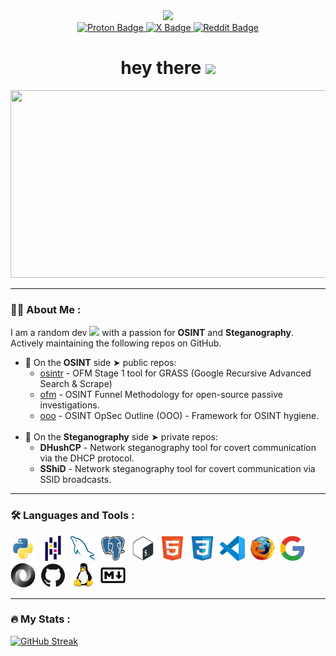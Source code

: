<div id="header" align="center">
  <img src="https://avatars.githubusercontent.com/u/178463983?s=400&u=1665edb63cc29bfd7b91a355cf22a357a6e7c03a&v=4" width="100"/>
  <div id="badges">
    <a href="mailto:sintr.0@pm.me">
      <img src="https://img.shields.io/badge/Proton-purple?style=for-the-badge&logo=protonmail&logoColor=white" alt="Proton Badge" width="100" height="30"/>
    </a>
    <a href="https://x.com/0SINTr">
      <img src="https://img.shields.io/badge/Twitter-black?style=for-the-badge&logo=x&logoColor=white" alt="X Badge" width="100" height="30"/>
    </a>
    <a href="https://www.reddit.com/user/osintfella/">
      <img src="https://img.shields.io/badge/Reddit-orange?style=for-the-badge&logo=reddit&logoColor=white" alt="Reddit Badge" width="100" height="30"/>
    </a>
  </div>
  <h1>
    hey there
  <img src="https://media.giphy.com/media/hvRJCLFzcasrR4ia7z/giphy.gif" width="30px"/>
</h1>
</div>

<div align="center">
  <img src="https://media.giphy.com/media/dWesBcTLavkZuG35MI/giphy.gif" width="600" height="300"/>
</div>

---

### :man_technologist: About Me :
I am a random dev <img src="https://media.giphy.com/media/WUlplcMpOCEmTGBtBW/giphy.gif" width="30"> with a passion for **OSINT** and **Steganography**. 
Actively maintaining the following repos on GitHub.
- :telescope: On the **OSINT** side ➤ public repos:
  - [osintr](https://github.com/0SINTr/osintr) - OFM Stage 1 tool for GRASS (Google Recursive Advanced Search & Scrape)
  - [ofm](https://github.com/0SINTr/ofm) - OSINT Funnel Methodology for open-source passive investigations.
  - [ooo](https://github.com/0SINTr/ooo) - OSINT OpSec Outline (OOO) - Framework for OSINT hygiene.<br /><br />
- :closed_lock_with_key: On the **Steganography** side ➤ private repos:
  - **DHushCP** - Network steganography tool for covert communication via the DHCP protocol.
  - **SShiD** - Network steganography tool for covert communication via SSID broadcasts.
 
---

### :hammer_and_wrench: Languages and Tools :
<div>
  <img src="https://github.com/devicons/devicon/blob/master/icons/python/python-original.svg" title="Python" alt="Python" width="40" height="40"/>&nbsp;
  <img src="https://github.com/devicons/devicon/blob/master/icons/pandas/pandas-original.svg" title="Pandas" alt="Python" width="40" height="40"/>&nbsp;
  <img src="https://github.com/devicons/devicon/blob/master/icons/mysql/mysql-original.svg" title="MySQL" alt="Python" width="40" height="40"/>&nbsp;
  <img src="https://github.com/devicons/devicon/blob/master/icons/postgresql/postgresql-original.svg" title="PostgreSQL" alt="Python" width="40" height="40"/>&nbsp;
  <img src="https://github.com/devicons/devicon/blob/master/icons/bash/bash-original.svg" title="Bash" alt="Python" width="40" height="40"/>&nbsp;
  <img src="https://github.com/devicons/devicon/blob/master/icons/html5/html5-original.svg" title="HTML" alt="Python" width="40" height="40"/>&nbsp;
  <img src="https://github.com/devicons/devicon/blob/master/icons/css3/css3-original.svg" title="CSS" alt="Python" width="40" height="40"/>&nbsp;
  <img src="https://github.com/devicons/devicon/blob/master/icons/vscode/vscode-original.svg" title="VSCode" alt="Python" width="40" height="40"/>&nbsp;
  <img src="https://github.com/devicons/devicon/blob/master/icons/firefox/firefox-original.svg" title="Firefox" alt="Python" width="40" height="40"/>&nbsp;
  <img src="https://github.com/devicons/devicon/blob/master/icons/google/google-original.svg" title="Google" alt="Python" width="40" height="40"/>&nbsp;
  <img src="https://github.com/devicons/devicon/blob/master/icons/json/json-original.svg" title="JSON" alt="Python" width="40" height="40"/>&nbsp;
  <img src="https://github.com/devicons/devicon/blob/master/icons/github/github-original.svg" title="GitHub" alt="GitHub" width="40" height="40"/>&nbsp;
  <img src="https://github.com/devicons/devicon/blob/master/icons/linux/linux-original.svg" title="Linux" alt="Ubuntu" width="40" height="40"/>&nbsp;
  <img src="https://github.com/devicons/devicon/blob/master/icons/markdown/markdown-original.svg" title="Markdown" alt="Python" width="40" height="40"/>&nbsp;
</div>

---

### :fire: My Stats :
[![GitHub Streak](http://github-readme-streak-stats.herokuapp.com?user=0SINTr&theme=dark&background=000000)](https://git.io/streak-stats)
